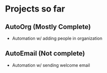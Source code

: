 # Projects so far
## AutoOrg (Mostly Complete)
* Automation w/ adding people in organization

## AutoEmail (Not complete)
* Automation w/ sending welcome email